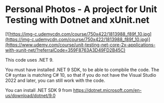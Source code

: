 # Personal Photos - A project for Unit Testing with Dotnet and xUnit.net


[![https://img-c.udemycdn.com/course/750x422/1813988_f89f_10.jpg](https://img-c.udemycdn.com/course/750x422/1813988_f89f_10.jpg)](https://www.udemy.com/course/unit-testing-net-core-2x-applications-with-xunit-net/?referralCode=359F8763A3D49FD2B45C)

This code uses .NET 9.

You must have installed .NET 9 SDK, to be able to compbile the code. The C# syntax is matching C# 10, so that if you do not have the Visual Studio 2022 and later, you can still work with the code.

You can install .NET SDK 9 from https://dotnet.microsoft.com/en-us/download/dotnet/9.0
